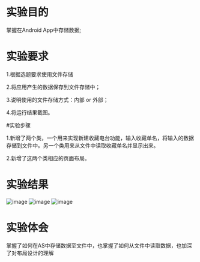 # 实验目的

掌握在Android App中存储数据; 
 
# 实验要求

1.根据选题要求使用文件存储

2.将应用产生的数据保存到文件存储中；

3.说明使用的文件存储方式：内部 or 外部；

4.将运行结果截图。

#实验步骤

1.新增了两个类，一个用来实现新建收藏电台功能，输入收藏单名，将输入的数据存储到文件中。另一个类用来从文件中读取收藏单名并显示出来。

2.新增了这两个类相应的页面布局。

# 实验结果

![image](https://github.com/xiebaoshu/android-labs-2019/blob/master/com1614080901204/app/jieguo2.png)
![image](https://github.com/xiebaoshu/android-labs-2019/blob/master/com1614080901204/app/jieguo.png)
![image](https://github.com/xiebaoshu/android-labs-2019/blob/master/com1614080901204/app/jieguo1.png)

# 实验体会
掌握了如何在AS中存储数据至文件中，也掌握了如何从文件中读取数据，也加深了对布局设计的理解


